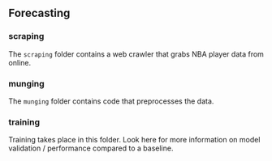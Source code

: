 ## Forecasting
### scraping
The `scraping` folder contains a web crawler that grabs
NBA player data from online. 

### munging

The `munging` folder contains code that preprocesses the data. 


### training

Training takes place in this folder. Look here for more information on 
model validation / performance compared to a baseline. 

